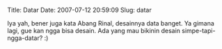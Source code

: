 Title: Datar
Date: 2007-07-12 20:59:09
Slug: datar

Iya yah, bener juga kata Abang Rinal, desainnya data banget. Ya gimana lagi, gue kan ngga bisa desain. Ada yang mau bikinin desain simpe-tapi-ngga-datar? :)